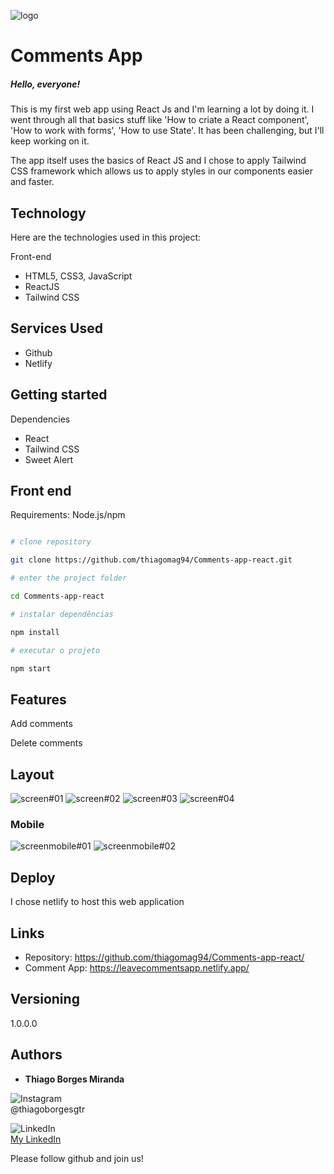 
![logo](https://user-images.githubusercontent.com/20890806/206934385-1a37099c-881e-4942-aa2e-dc53f999ee2e.PNG)

# Comments App

##### Hello, everyone!

This is my first web app using React Js and I'm learning a lot by doing it. I went through all that basics stuff like 'How to criate a React component', 'How to work with forms', 'How to use State'. It has been challenging, but I'll keep working on it.

The app itself uses the basics of React JS and I chose to apply Tailwind CSS framework which allows us to apply styles in our components easier and faster.

## Technology 

Here are the technologies used in this project:

Front-end
* HTML5, CSS3, JavaScript
* ReactJS
* Tailwind CSS

## Services Used

* Github
* Netlify

## Getting started

 Dependencies
  - React
  - Tailwind CSS
  - Sweet Alert
  


##  Front end

Requirements: Node.js/npm 

```bash

# clone repository

git clone https://github.com/thiagomag94/Comments-app-react.git

# enter the project folder

cd Comments-app-react

# instalar dependências

npm install

# executar o projeto

npm start

```


## Features 

Add comments

Delete comments

## Layout

![screen#01](https://user-images.githubusercontent.com/20890806/206933430-3c18c6a3-25ca-4001-ade0-7e74ce00221b.PNG)
![screen#02](https://user-images.githubusercontent.com/20890806/206933438-375c26b8-d9db-49ab-af3a-879d88341806.PNG)
![screen#03](https://user-images.githubusercontent.com/20890806/206933446-1fe4b84d-a16d-4b0c-ac4e-2bf417156617.PNG)
![screen#04](https://user-images.githubusercontent.com/20890806/206933457-d9d12249-49fa-44f8-89af-13299b72683a.PNG)

### Mobile
![screenmobile#01](https://user-images.githubusercontent.com/20890806/206933469-d1ef7093-4a8a-4b0a-8f79-bd214860ea62.PNG)
![screenmobile#02](https://user-images.githubusercontent.com/20890806/206933484-719eabd4-c86c-4802-91ab-9190ef5d1907.PNG)




## Deploy

I chose netlify to host this web application





## Links
  - Repository: https://github.com/thiagomag94/Comments-app-react/
  - Comment App: https://leavecommentsapp.netlify.app/


  ## Versioning

  1.0.0.0


  ## Authors

  * **Thiago Borges Miranda** 
 
 
 
![Instagram](https://camo.githubusercontent.com/7a705494c370a8412797521701153d2873fb39109edf80afc408efd0927ae2d0/68747470733a2f2f696d672e736869656c64732e696f2f62616467652f496e7374616772616d2d2532334534343035462e7376673f7374796c653d666f722d7468652d6261646765266c6f676f3d496e7374616772616d266c6f676f436f6c6f723d7768697465)                                           
@thiagoborgesgtr

![LinkedIn](https://img.shields.io/badge/linkedin-%230077B5.svg?style=for-the-badge&logo=linkedin&logoColor=white)  
[My LinkedIn](https://www.linkedin.com/in/thiago-borges-miranda-986446207/)


Please follow github and join us!
 


